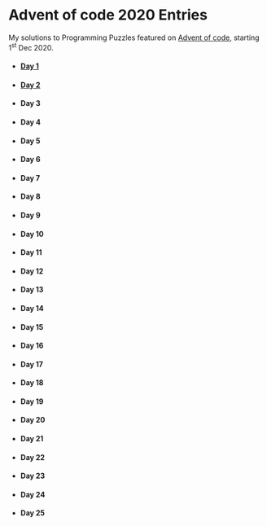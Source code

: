 # Advent of code 2020 Entries
My solutions to Programming Puzzles featured on [Advent of code](https://adventofcode.com/), starting 1<sup>st</sup> Dec 2020.

* #### [Day 1](https://github.com/Kabiirk/advent-of-code-2020-entries/tree/main/Day1)
* #### [Day 2](https://github.com/Kabiirk/advent-of-code-2020-entries/tree/main/Day2)
* #### Day 3
* #### Day 4
* #### Day 5
* #### Day 6
* #### Day 7
* #### Day 8
* #### Day 9
* #### Day 10
* #### Day 11
* #### Day 12
* #### Day 13
* #### Day 14
* #### Day 15
* #### Day 16
* #### Day 17
* #### Day 18
* #### Day 19
* #### Day 20
* #### Day 21
* #### Day 22
* #### Day 23
* #### Day 24
* #### Day 25
